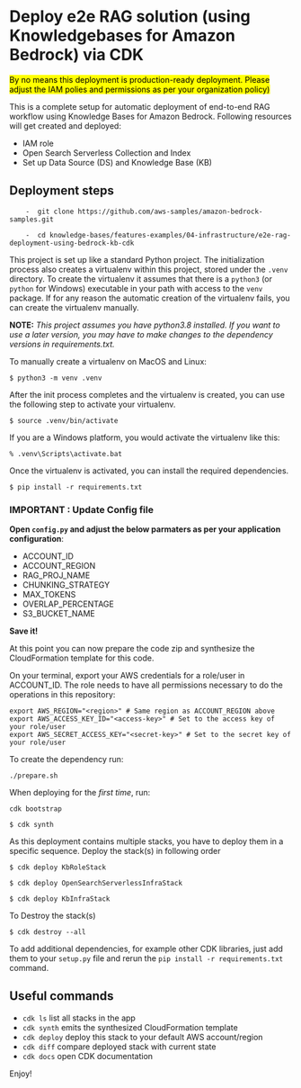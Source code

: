 
# Deploy e2e RAG solution (using Knowledgebases for Amazon Bedrock) via CDK
<mark>By no means this deployment is production-ready deployment. Please adjust the IAM polies and permissions as per your organization policy)</mark>

This is a complete setup for automatic deployment of end-to-end RAG workflow using Knowledge Bases for Amazon Bedrock. 
Following resources will get created and deployed:
- IAM role
- Open Search Serverless Collection and Index
- Set up Data Source (DS) and Knowledge Base (KB)

## Deployment steps

```
    -  git clone https://github.com/aws-samples/amazon-bedrock-samples.git
    
    -  cd knowledge-bases/features-examples/04-infrastructure/e2e-rag-deployment-using-bedrock-kb-cdk

```
This project is set up like a standard Python project.  The initialization
process also creates a virtualenv within this project, stored under the `.venv`
directory.  To create the virtualenv it assumes that there is a `python3`
(or `python` for Windows) executable in your path with access to the `venv`
package. If for any reason the automatic creation of the virtualenv fails,
you can create the virtualenv manually. 

__NOTE:__ *This project assumes you have python3.8 installed.
If you want to use a later version, you may have to make changes to the dependency versions
in requirements.txt.*



To manually create a virtualenv on MacOS and Linux:

```
$ python3 -m venv .venv
```

After the init process completes and the virtualenv is created, you can use the following
step to activate your virtualenv.

```
$ source .venv/bin/activate
```

If you are a Windows platform, you would activate the virtualenv like this:

```
% .venv\Scripts\activate.bat
```

Once the virtualenv is activated, you can install the required dependencies.

```
$ pip install -r requirements.txt
```

### IMPORTANT : Update Config file 
**Open `config.py` and adjust the below parmaters as per your application configuration**:
- ACCOUNT_ID
- ACCOUNT_REGION
- RAG_PROJ_NAME
- CHUNKING_STRATEGY
- MAX_TOKENS
- OVERLAP_PERCENTAGE
- S3_BUCKET_NAME


**Save it!**

At this point you can now prepare the code zip and synthesize the CloudFormation template for this code. 

On your terminal, export your AWS credentials for a role/user in ACCOUNT_ID. The role needs to have all permissions necessary to do the operations in this repository:
```
export AWS_REGION="<region>" # Same region as ACCOUNT_REGION above
export AWS_ACCESS_KEY_ID="<access-key>" # Set to the access key of your role/user
export AWS_SECRET_ACCESS_KEY="<secret-key>" # Set to the secret key of your role/user
```

To create the dependency run:
```
./prepare.sh
```

When deploying for the *first time*, run:
```
cdk bootstrap
```


```
$ cdk synth
```

As this deployment contains multiple stacks, you have to deploy them in a specific sequence. Deploy the stack(s) in following order

```
$ cdk deploy KbRoleStack 
```

```
$ cdk deploy OpenSearchServerlessInfraStack 
```

```
$ cdk deploy KbInfraStack 
```

To Destroy the stack(s)

```
$ cdk destroy --all 
```

To add additional dependencies, for example other CDK libraries, just add
them to your `setup.py` file and rerun the `pip install -r requirements.txt`
command.

## Useful commands

 * `cdk ls`          list all stacks in the app
 * `cdk synth`       emits the synthesized CloudFormation template
 * `cdk deploy`      deploy this stack to your default AWS account/region
 * `cdk diff`        compare deployed stack with current state
 * `cdk docs`        open CDK documentation

Enjoy!
